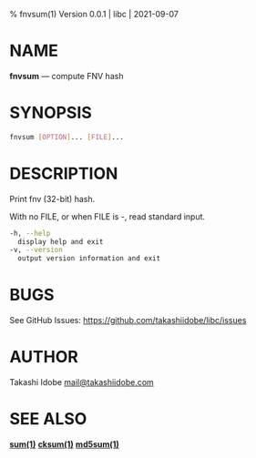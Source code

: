% fnvsum(1) Version 0.0.1 | libc | 2021-09-07

NAME
====

**fnvsum** — compute FNV hash 

SYNOPSIS
========

```sh
fnvsum [OPTION]... [FILE]...
```

DESCRIPTION
===========

Print fnv (32-bit) hash.

With no FILE, or when FILE is -, read standard input.

```sh
-h, --help 
  display help and exit
-v, --version 
  output version information and exit
```

BUGS
====

See GitHub Issues: <https://github.com/takashiidobe/libc/issues>

AUTHOR
======

Takashi Idobe <mail@takashiidobe.com>

SEE ALSO
========

[**sum(1)**](./sum.md) [**cksum(1)**](./cksum.md) [**md5sum(1)**](./md5sum.md)
